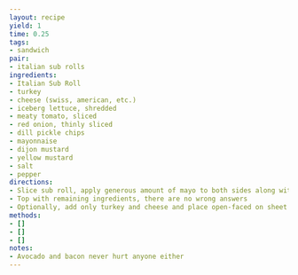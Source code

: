 ```yaml
---
layout: recipe
yield: 1
time: 0.25
tags:
- sandwich
pair:
- italian sub rolls
ingredients:
- Italian Sub Roll
- turkey
- cheese (swiss, american, etc.)
- iceberg lettuce, shredded
- meaty tomato, sliced
- red onion, thinly sliced
- dill pickle chips
- mayonnaise
- dijon mustard
- yellow mustard
- salt
- pepper
directions:
- Slice sub roll, apply generous amount of mayo to both sides along with some salt and pepper
- Top with remaining ingredients, there are no wrong answers
- Optionally, add only turkey and cheese and place open-faced on sheet pan. Toast in oven with broiler on high and rack positioned around 8 inches from broiler until cheese is melted and bread toasty (~3 min)
methods:
- []
- []
- []
notes:
- Avocado and bacon never hurt anyone either
---
```

